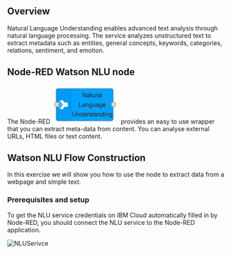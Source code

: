 
## Overview
Natural Language Understanding enables advanced text analysis through natural language processing. The service analyzes unstructured text to extract metadata such as entities, general concepts, keywords, categories, relations, sentiment, and emotion. 

## Node-RED Watson  NLU node
The Node-RED ![ScreenShot](images/nlu_node.jpg) provides an easy to use wrapper that you can extract meta-data from content. You can analyse external URLs, HTML files or text content.

## Watson NLU Flow Construction
In this exercise we will show you how to use the node to extract data from a webpage and simple text.

### Prerequisites and setup
To get the NLU service credentials on IBM Cloud automatically filled in by Node-RED, you should connect the NLU service to the Node-RED application.

![NLUSerivce](images/nlu_service.png)


